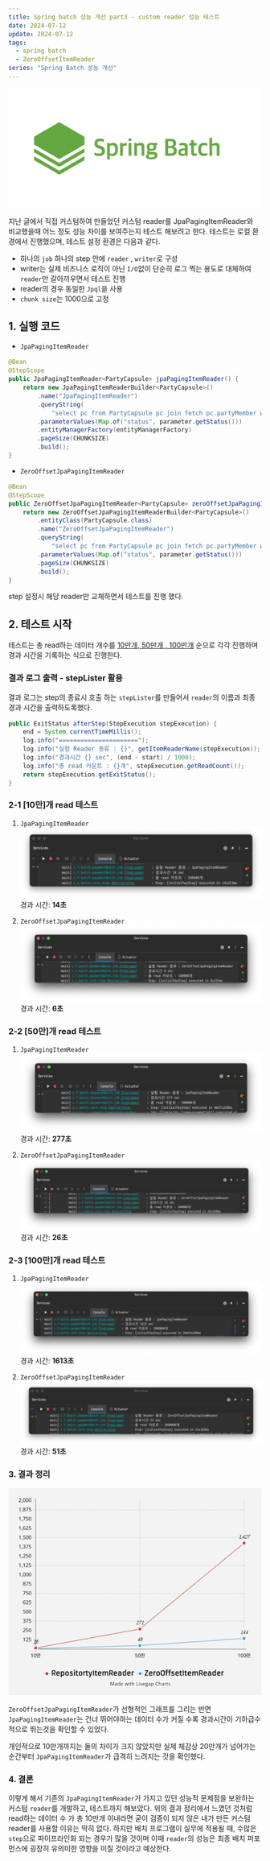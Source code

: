 ```yaml
---
title: Spring batch 성능 개선 part3 - custom reader 성능 테스트
date: 2024-07-12
update: 2024-07-12
tags: 
  - spring batch
  - ZeroOffsetItemReader
series: "Spring Batch 성능 개선"
---
```


![spring-batch.webp](../spring-batch-customReader-partOne/spring-batch.webp)

지난 글에서 직접 커스텀하여 만들었던 커스텀 reader를 JpaPagingItemReader와 비교했을때
어느 정도 성능 차이를 보여주는지 테스트 해보려고 한다. 테스트는 로컬 환경에서 진행했으며, 테스트 설정 환경은 다음과 같다.

+ 하나의 `job` 하나의 step 안에 `reader` , `writer`로 구성
+ writer는 실제 비즈니스 로직이 아닌 `I/O`없이 단순히 로그 찍는 용도로 대체하여 `reader`만 갈아끼우면서 테스트 진행
+ reader의 경우 동일한 `Jpql`을 사용
+ `chunk size`는 1000으로 고정

## 1. 실행 코드
- `JpaPagingItemReader`
```java
@Bean
@StepScope
public JpaPagingItemReader<PartyCapsule> jpaPagingItemReader() {
    return new JpaPagingItemReaderBuilder<PartyCapsule>()
        .name("JpaPagingItemReader")
        .queryString(
            "select pc from PartyCapsule pc join fetch pc.partyMember where pc.partyCapsuleStatus=:status")
        .parameterValues(Map.of("status", parameter.getStatus()))
        .entityManagerFactory(entityManagerFactory)
        .pageSize(CHUNKSIZE)
        .build();
}
```

- `ZeroOffsetJpaPagingItemReader`
```java
@Bean
@StepScope
public ZeroOffsetJpaPagingItemReader<PartyCapsule> zeroOffsetJpaPagingItemReader() {
    return new ZeroOffsetJpaPagingItemReaderBuilder<PartyCapsule>()
        .entityClass(PartyCapsule.class)
        .name("ZeroOffsetJpaPagingItemReader")
        .queryString(
            "select pc from PartyCapsule pc join fetch pc.partyMember where pc.partyCapsuleStatus=:status")
        .parameterValues(Map.of("status", parameter.getStatus()))
        .pageSize(CHUNKSIZE)
        .build();
}
```

step 설정시 해당 reader만 교체하면서 테스트를 진행 했다.


## 2. 테스트 시작
테스트는 총 read하는 데이터 개수를 <u>10만개, 50만개 , 100만개</u> 순으로 각각 진행하며 경과 시간을 기록하는 식으로 진행한다.

### 결과 로그 출력 - stepLister 활용
결과 로그는 step의 종료시 호출 하는 `stepLister`를 만들어서 `reader`의 이름과 최종 경과 시간을 출력하도록했다.
```java
public ExitStatus afterStep(StepExecution stepExecution) {
    end = System.currentTimeMillis();
    log.info("======================");
    log.info("실험 Reader 종류 : {}", getItemReaderName(stepExecution));
    log.info("경과시간 {} sec", (end - start) / 1000);
    log.info("총 read 카운트 : {}개", stepExecution.getReadCount());
    return stepExecution.getExitStatus();
}
```

### 2-1 [10만]개 read 테스트
1. `JpaPagingItemReader`
![jpa100000.webp](jpa100000.webp)
경과 시간: **14초**

2. `ZeroOffsetJpaPagingItemReader`
![zerp100000.webp](zerp100000.webp)
경과 시간: **6초**

### 2-2 [50만]개 read 테스트
1. `JpaPagingItemReader`![jpa500000.webp](jpa500000.webp)
경과 시간: **277초**

2. `ZeroOffsetJpaPagingItemReader`![zerp500000.webp](zerp500000.webp)
경과 시간: **26초**



### 2-3 [100만]개 read 테스트
1. `JpaPagingItemReader`
![jpa1000000.webp](jpa1000000.webp)
경과 시간: **1613초**

2. `ZeroOffsetJpaPagingItemReader`
![zero1000000.webp](zero1000000.webp)
경과 시간: **51초**

### 3. 결과 정리
![compare_graph.webp](compare_graph.webp)

`ZeroOffsetJpaPagingItemReader`가 선형적인 그래프를 그리는 반면 `JpaPagingItemReader`는 건너 뛰어야하는 데이터 수가 커질 수록
경과시간이 기하급수적으로 뛰는것을 확인할 수 있었다.

개인적으로 10만개까지는 둘의 차이가 크지 않았지만 실제 체감상 20만개가 넘어가는 순간부터 `JpaPagingItemReader`가 급격히 느려지는 것을 확인했다.

### 4. 결론
이렇게 해서 기존의 `JpaPagingItemReader`가 가지고 있던 성능적 문제점을 보완하는 커스텀 `reader`를 개발하고, 테스트까지 해보았다.
위의 결과 정리에서 느꼈던 것처럼 read하는 데이터 수 가 총 10만개 이내라면 굳이 검증이 되지 않은 내가 만든 커스텀 reader를 사용할 이유는 딱히 없다.
하지만 배치 프로그램이 실무에 적용될 때, 수많은 `step`으로 파이프라인화 되는 경우가 많을 것이며 이때 `reader`의 성능은 
최종 배치 퍼포먼스에 굉장히 유의미한 영향을 미칠 것이라고 예상한다. 



